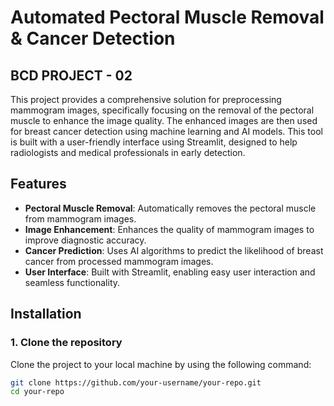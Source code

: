 # Automated Pectoral Muscle Removal & Cancer Detection
## BCD PROJECT - 02

This project provides a comprehensive solution for preprocessing mammogram images, specifically focusing on the removal of the pectoral muscle to enhance the image quality. 
The enhanced images are then used for breast cancer detection using machine learning and AI models. This tool is built with a user-friendly interface using Streamlit, designed to help radiologists and medical professionals in early detection.

## Features
- **Pectoral Muscle Removal**: Automatically removes the pectoral muscle from mammogram images.
- **Image Enhancement**: Enhances the quality of mammogram images to improve diagnostic accuracy.
- **Cancer Prediction**: Uses AI algorithms to predict the likelihood of breast cancer from processed mammogram images.
- **User Interface**: Built with Streamlit, enabling easy user interaction and seamless functionality.

## Installation

### 1. Clone the repository
Clone the project to your local machine by using the following command:

```bash
git clone https://github.com/your-username/your-repo.git
cd your-repo
